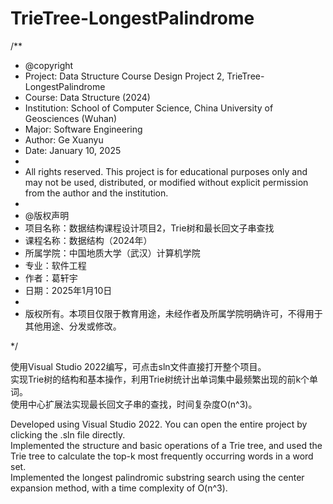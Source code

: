 # TrieTree-LongestPalindrome
/**
 * @copyright
 * Project: Data Structure Course Design Project 2, TrieTree-LongestPalindrome
 * Course: Data Structure (2024)
 * Institution: School of Computer Science, China University of Geosciences (Wuhan)
 * Major: Software Engineering
 * Author: Ge Xuanyu
 * Date: January 10, 2025
 * 
 * All rights reserved. This project is for educational purposes only and may not be used, distributed, or modified without explicit permission from the author and the institution.
 *
 * @版权声明
 * 项目名称：数据结构课程设计项目2，Trie树和最长回文子串查找
 * 课程名称：数据结构（2024年）
 * 所属学院：中国地质大学（武汉）计算机学院
 * 专业：软件工程
 * 作者：葛轩宇
 * 日期：2025年1月10日
 * 
 * 版权所有。本项目仅限于教育用途，未经作者及所属学院明确许可，不得用于其他用途、分发或修改。

 */

 使用Visual Studio 2022编写，可点击sln文件直接打开整个项目。  
 实现Trie树的结构和基本操作，利用Trie树统计出单词集中最频繁出现的前k个单词。  
 使用中心扩展法实现最长回文子串的查找，时间复杂度O(n^3)。  

 Developed using Visual Studio 2022. You can open the entire project by clicking the .sln file directly.  
Implemented the structure and basic operations of a Trie tree, and used the Trie tree to calculate the top-k most frequently occurring words in a word set.  
Implemented the longest palindromic substring search using the center expansion method, with a time complexity of O(n^3).



 
